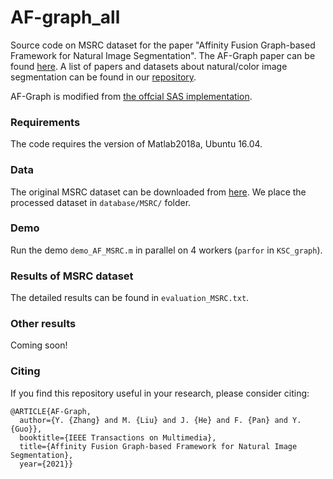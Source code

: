 # AF-graph_all
Source code on MSRC dataset for the paper "Affinity Fusion Graph-based Framework for Natural Image Segmentation". The AF-Graph paper can be found [here](https://arxiv.org/abs/2006.13542). A list of papers and datasets about natural/color image segmentation can be found in our [repository](https://github.com/Yangzhangcst/Natural-color-image-segmentation).

AF-Graph is modified from [the offcial SAS implementation](http://www.ee.columbia.edu/ln/dvmm/SuperPixelSeg/dlform.htm).


### Requirements
The code requires the version of Matlab2018a, Ubuntu 16.04.


### Data
The original MSRC dataset can be downloaded from [here](https://www.microsoft.com/en-us/research/project/image-understanding/?from=http%3A%2F%2Fresearch.microsoft.com%2Fvision%2Fcambridge%2Frecognition%2F). We place the processed dataset in `database/MSRC/` folder.


### Demo
Run the demo `demo_AF_MSRC.m` in parallel on 4 workers (`parfor` in `KSC_graph`).


### Results of MSRC dataset
The detailed results can be found in `evaluation_MSRC.txt`.

### Other results

Coming soon!


### Citing
If you find this repository useful in your research, please consider citing:
```
@ARTICLE{AF-Graph,  
  author={Y. {Zhang} and M. {Liu} and J. {He} and F. {Pan} and Y. {Guo}},  
  booktitle={IEEE Transactions on Multimedia},   
  title={Affinity Fusion Graph-based Framework for Natural Image Segmentation},   
  year={2021}}
```
